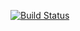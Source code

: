 [![Build Status](https://travis-ci.org/aligo/mud-play.svg?branch=master)](https://travis-ci.org/aligo/mud-play)